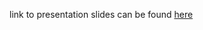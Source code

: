 link to presentation slides can be found [here](https://drive.google.com/file/d/1mDAKD81HligeDWsKDlGVd0qk2NiRACtr/view)